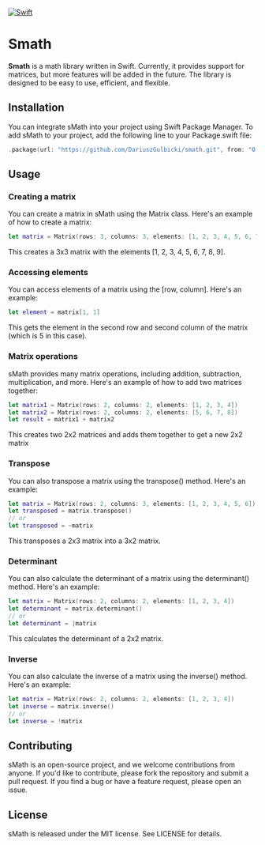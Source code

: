 [![Swift](https://github.com/DariuszGulbicki/Smath/actions/workflows/swift.yml/badge.svg)](https://github.com/DariuszGulbicki/Smath/actions/workflows/swift.yml)

# Smath

**Smath** is a math library written in Swift. Currently, it provides support for matrices, but more features will be added in the future. The library is designed to be easy to use, efficient, and flexible.

## Installation

You can integrate sMath into your project using Swift Package Manager. To add sMath to your project, add the following line to your Package.swift file:

```swift
.package(url: "https://github.com/DariuszGulbicki/smath.git", from: "0.0.1")
```

## Usage

### Creating a matrix

You can create a matrix in sMath using the Matrix class. Here's an example of how to create a matrix:

```swift
let matrix = Matrix(rows: 3, columns: 3, elements: [1, 2, 3, 4, 5, 6, 7, 8, 9])
```

This creates a 3x3 matrix with the elements [1, 2, 3, 4, 5, 6, 7, 8, 9].

### Accessing elements

You can access elements of a matrix using the [row, column]. Here's an example:

```swift
let element = matrix[1, 1]
```

This gets the element in the second row and second column of the matrix (which is 5 in this case).

### Matrix operations

sMath provides many matrix operations, including addition, subtraction, multiplication, and more. Here's an example of how to add two matrices together:

```swift
let matrix1 = Matrix(rows: 2, columns: 2, elements: [1, 2, 3, 4])
let matrix2 = Matrix(rows: 2, columns: 2, elements: [5, 6, 7, 8])
let result = matrix1 + matrix2
```

This creates two 2x2 matrices and adds them together to get a new 2x2 matrix

### Transpose

You can also transpose a matrix using the transpose() method. Here's an example:

```swift
let matrix = Matrix(rows: 2, columns: 3, elements: [1, 2, 3, 4, 5, 6])
let transposed = matrix.transpose()
// or
let transposed = ~matrix
```

This transposes a 2x3 matrix into a 3x2 matrix.

### Determinant

You can also calculate the determinant of a matrix using the determinant() method. Here's an example:

```swift
let matrix = Matrix(rows: 2, columns: 2, elements: [1, 2, 3, 4])
let determinant = matrix.determinant()
// or
let determinant = |matrix
```

This calculates the determinant of a 2x2 matrix.

### Inverse

You can also calculate the inverse of a matrix using the inverse() method. Here's an example:

```swift
let matrix = Matrix(rows: 2, columns: 2, elements: [1, 2, 3, 4])
let inverse = matrix.inverse()
// or
let inverse = !matrix
```

## Contributing

sMath is an open-source project, and we welcome contributions from anyone. If you'd like to contribute, please fork the repository and submit a pull request. If you find a bug or have a feature request, please open an issue.

## License

sMath is released under the MIT license. See LICENSE for details.